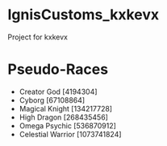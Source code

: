 # IgnisCustoms_kxkevx
Project for kxkevx
# Pseudo-Races
- Creator God [4194304]
- Cyborg [67108864]
- Magical Knight [134217728]
- High Dragon [268435456]
- Omega Psychic [536870912]
- Celestial Warrior [1073741824]
